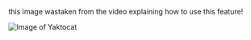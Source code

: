 this image wastaken from the video explaining how to use this feature!

![Image of Yaktocat](https://octodex.github.com/images/yaktocat.png)
